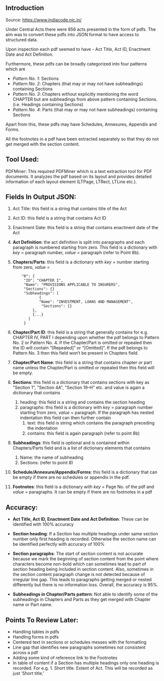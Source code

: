 ## Introduction
Source:  https://www.indiacode.nic.in/ 

Under Central Acts there were 856 acts presented in the form of pdfs. The aim was to convert these pdfs into JSON format to have access to structured data.

Upon inspection each pdf seemed to have - Act Title, Act ID, Enactment Date and Act Definition.

Furthermore, these pdfs can be broadly categorized into four patterns which are
* *Pattern No. 1*: Sections
* *Pattern No. 2*: Chapters (that may or may not have subheadings) containing Sections
* *Pattern No. 3*: Chapters without explicitly mentioning the word CHAPTER but are subheadings from above pattern containing Sections. (i.e. Headings containing Sections)
* *Pattern No. 4*: Parts (that may or may not have subheadings) containing Sections

Apart from this, these pdfs may have Schedules, Annexures, Appendix and Forms.

All the footnotes in a pdf have been extracted separately so that they do not get merged with the section content.

## Tool Used:
PDFMiner: This required PDFMiner which is a text extraction tool for PDF documents. It analyzes the pdf based on its layout and provides detailed information of each layout element (LTPage, LTRect, LTLine etc.).


## Fields In Output JSON:

1. Act Title: this field is a string that contains title of the Act

1. Act ID: this field is a string that contains Act ID

1. Enactment Date: this field is a string that contains enactment date of the Act
 
1. **Act Definition**: the act definition is split into paragraphs and each paragraph is numbered starting from zero. This field is a dictionary with *key* = paragraph number, *value* = paragraph (refer to Point 8b).

1. **Chapters/Parts**: this field is a dictionary with *key* = number starting from zero, *value* =

		   "0": {
			"ID": "CHAPTER I",
			"Name": "PROVISIONS APPLICABLE TO INSURERS",
			"Sections": {}
			"Subheadings": [
			       {
				   "Name": "INVESTMENT, LOANS AND MANAGEMENT",
				    "Sections": {}
				},
				{...}
			  ]
			}


1. **Chapter/Part ID**: this field is a string that generally contains for e.g. CHAPTER IV, PART I depending upon whether the pdf belongs to Pattern No. 2 or Pattern No. 4. If the Chapter/Part is omitted or repealed then the ID will contain “[Repealed]” or “[Omitted]”. If the pdf belongs to Pattern No. 3 then this field won’t be present in Chapters field.

1. **Chapter/Part Name**: this field is a string that contains chapter or part name unless the Chapter/Part is omitted or repealed then this field will be empty.

1. **Sections**: this field is a dictionary that contains sections with key as "Section 1", "Section 4A", "Section 19-H" etc. and value is again a dictionary that contains
	1. heading: this field is a string and contains the section heading
	1. paragraphs: this field is a dictionary with *key* = paragraph number starting from zero, *value* = paragraph. If the paragraph has nested indentation this field can then further contain
		1. text: this field is string which contains the paragraph preceding the indentation
		1. contains: this field is again paragraph (refer to point 8b)

1. **Subheadings**: this field is optional and is contained within Chapters/Parts field and is a list of dictionary elements that contains
	1. Name: the name of subheading
	1. Sections: (refer to point 8)

1. **Schedule/Annexure/Appendix/Forms**: this field is a dictionary that can be empty if there are no schedules or appendix in the pdf.

1. **Footnotes**: this field is a dictionary with *key* = Page No. of the pdf and *value* = paragraphs. It can be empty if there are no footnotes in a pdf


## Accuracy:

* **Act Title, Act ID, Enactment Date and Act Definition**:
	These can be identified with 100% accuracy

* **Section heading**:
	If a Section has multiple headings under same section number only first heading is recorded. Otherwise the section name can be identified perfectly with accuracy of 100%

* **Section paragraphs**:
	The start of section content is not accurate because we mark the beginning of section content from the point where characters become non-bold which can sometimes lead to part of section heading being included in section content. Also, sometimes in the section content paragraph change is not detected because of irregular line gap. This leads to paragraphs getting merged or nested differently but there is no information loss. Overall, the accuracy is 95%.

* **Subheadings in Chapter/Parts pattern**:
	Not able to identify some of the subheadings in Chapters and Parts as they get merged with Chapter name or Part name.



## Points To Review Later:
* Handling tables in pdfs
* Handling forms in pdfs
* Centered text in sections or schedules messes with the formatting
* Line gap that identifies new paragraphs sometimes not consistent across a pdf
* Adding some kind of reference link to the Footnotes
* In table of content if a Section has multiple headings only one heading is recorded. For e.g. 
	     1. Short title.
		Extent of Act.
  This will be recorded as just ‘Short title.’
